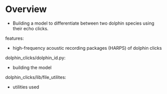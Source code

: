 # Overview
 - Building a model to differentiate between two dolphin species using their echo clicks.

features:
 - high-frequency acoustic recording packages (HARPS) of dolphin clicks
 
dolphin_clicks/dolphin_id.py:
 - building the model
 
dolphin_clicks/lib/file_utilites:
 - utilities used
